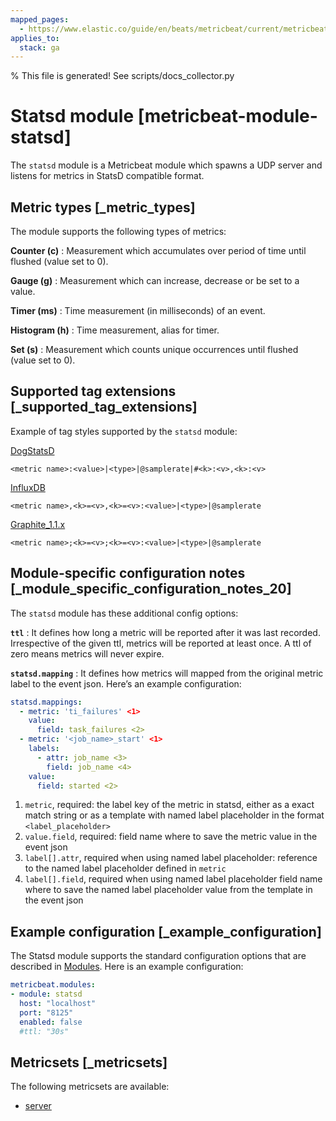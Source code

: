 ```yaml
---
mapped_pages:
  - https://www.elastic.co/guide/en/beats/metricbeat/current/metricbeat-module-statsd.html
applies_to:
  stack: ga
---
```


% This file is generated! See scripts/docs_collector.py

# Statsd module [metricbeat-module-statsd]

The `statsd` module is a Metricbeat module which spawns a UDP server and listens for metrics in StatsD compatible format.

## Metric types [_metric_types]

The module supports the following types of metrics:

**Counter (c)**
:   Measurement which accumulates over period of time until flushed (value set to 0).

**Gauge (g)**
:   Measurement which can increase, decrease or be set to a value.

**Timer (ms)**
:   Time measurement (in milliseconds) of an event.

**Histogram (h)**
:   Time measurement, alias for timer.

**Set (s)**
:   Measurement which counts unique occurrences until flushed (value set to 0).


## Supported tag extensions [_supported_tag_extensions]

Example of tag styles supported by the `statsd` module:

[DogStatsD](https://docs.datadoghq.com/developers/dogstatsd/datagram_shell/?tab=metrics#the-dogstatsd-protocol)

`<metric name>:<value>|<type>|@samplerate|#<k>:<v>,<k>:<v>`

[InfluxDB](https://github.com/influxdata/telegraf/blob/master/plugins/inputs/statsd/README.md#influx-statsd)

`<metric name>,<k>=<v>,<k>=<v>:<value>|<type>|@samplerate`

[Graphite_1.1.x](https://graphite.readthedocs.io/en/latest/tags.html#graphite-tag-support)

`<metric name>;<k>=<v>;<k>=<v>:<value>|<type>|@samplerate`


## Module-specific configuration notes [_module_specific_configuration_notes_20]

The `statsd` module has these additional config options:

**`ttl`**
:   It defines how long a metric will be reported after it was last recorded. Irrespective of the given ttl, metrics will be reported at least once. A ttl of zero means metrics will never expire.

**`statsd.mapping`**
:   It defines how metrics will mapped from the original metric label to the event json. Here’s an example configuration:

```yaml
statsd.mappings:
  - metric: 'ti_failures' <1>
    value:
      field: task_failures <2>
  - metric: '<job_name>_start' <1>
    labels:
      - attr: job_name <3>
        field: job_name <4>
    value:
      field: started <2>
```

1. `metric`, required: the label key of the metric in statsd, either as a exact match string or as a template with named label placeholder in the format `<label_placeholder>`
2. `value.field`, required: field name where to save the metric value in the event json
3. `label[].attr`, required when using named label placeholder: reference to the named label placeholder defined in `metric`
4. `label[].field`, required when using named label placeholder field name where to save the named label placeholder value from the template in the event json


## Example configuration [_example_configuration]

The Statsd module supports the standard configuration options that are described in [Modules](/reference/metricbeat/configuration-metricbeat.md). Here is an example configuration:

```yaml
metricbeat.modules:
- module: statsd
  host: "localhost"
  port: "8125"
  enabled: false
  #ttl: "30s"
```


## Metricsets [_metricsets]

The following metricsets are available:

* [server](/reference/metricbeat/metricbeat-metricset-statsd-server.md)
